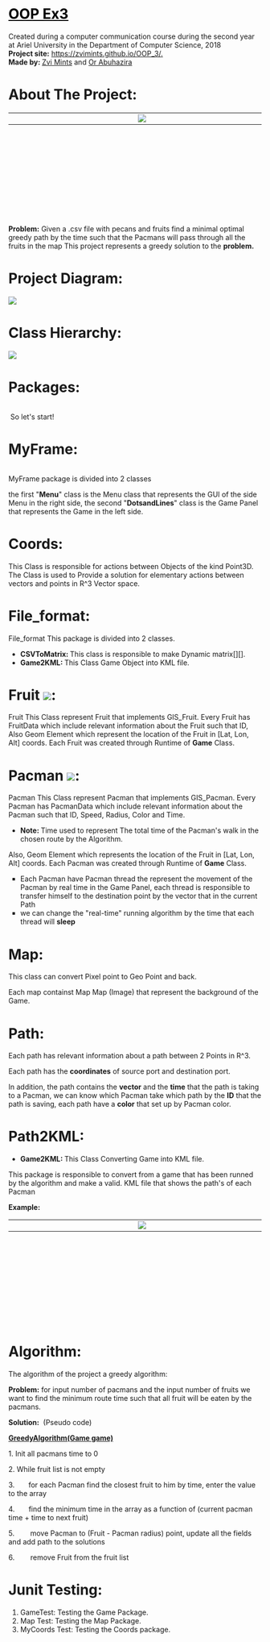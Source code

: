 <h1><span style="text-decoration: underline;"><span style="color: #000000; text-decoration: underline;">OOP Ex3</span></span></h1>
<p>Created during a computer communication course during the second year at Ariel University in the Department of Computer Science, 2018 <br /> <strong>Project site:</strong>&nbsp;<a href="https://zvimints.github.io/OOP_3/.">https://zvimints.github.io/OOP_3/.</a><br /> <strong>Made by: </strong><a href="https://github.com/ZviMints">Zvi Mints</a> and <a href="https://github.com/orabu103">Or Abuhazira</a></p>
<h1>About The Project:</h1>
<table style="height: 206px;" width="599">
<tbody>
<tr>
<td style="width: 290.667px;"><img src="./img/100Plz.jpeg" alt="" /></td>
<td style="width: 292.667px;"><img src="./img/AfterRunning.jpeg" /></td>
</tr>
</tbody>
</table>
<p><strong>Problem:</strong> Given a .csv file with pecans and fruits find a minimal optimal greedy path by the time such that the Pacmans will pass through all the fruits in the map This project represents a greedy solution to the <strong>problem.</strong></p>
<h1>Project Diagram:</h1>
<p><img src="./ClassDiagram.jpg" /></p>
<h1>Class Hierarchy:</h1>
<p><img src="./img/ClassHierarchy.jpg" /></p>
<h1>Packages:</h1>
<p><img src="./img/Packages.jpg" alt="" /></p>
<p>&nbsp;So let's start!</p>
<h1>MyFrame:</h1>
<p><img src="./img/AboutMyFrame.jpg" alt="" /></p>
<p>MyFrame package&nbsp;is divided into 2 classes</p>
<p>the first "<strong>Menu</strong>" class is the Menu class that represents the GUI of the side Menu in the right side, the second "<strong>DotsandLines</strong>" class is the Game Panel that represents the Game in the left side.</p>
<h1>Coords:</h1>
<p>This Class is responsible for actions between Objects of the kind Point3D. The Class is used to Provide a solution for elementary actions between vectors and points in R^3 Vector space.</p>
<h1>File_format:</h1>
<p>File_format This package is divided into 2 classes.</p>
<ul>
<li><strong>CSVToMatrix: </strong> This class is responsible to make Dynamic matrix[][].</li>
<li><strong>Game2KML: </strong> This Class Game Object into KML file.</li>
</ul>
<h1>Fruit <img src="./img/Fruit.png" />:</h1>
<p>Fruit This Class represent Fruit that implements GIS_Fruit. Every Fruit has FruitData which include relevant information about the Fruit such that ID, Also Geom Element which represent the location of the Fruit in [Lat, Lon, Alt] coords. Each Fruit was created through Runtime of <strong>Game</strong> Class.</p>
<h1>Pacman&nbsp;<img src="./img/Pacman.png" />:</h1>
<p>Pacman This Class represent Pacman that implements GIS_Pacman. Every Pacman has PacmanData which include relevant information about the Pacman such that ID, Speed, Radius, Color and Time.</p>
<ul>
<li><strong>Note: </strong>Time used to represent The total time of the Pacman's walk in the chosen route by the Algorithm.</li>
</ul>
<p>Also, Geom Element which represents the location of the Fruit in [Lat, Lon, Alt] coords. Each Pacman was created through Runtime of <strong>Game</strong> Class.</p>
<ul style="list-style-type: square;">
<li>Each Pacman have Pacman thread the represent the movement of the Pacman by real time in the Game Panel, each thread is responsible to transfer himself to the destination point by the vector that in the current Path</li>
<li>we can change the "real-time" running algorithm by the time that each thread will <strong>sleep</strong></li>
</ul>
<h1>Map:</h1>
<p>This class can convert Pixel point to Geo Point and back.</p>
<p>Each map containst Map Map (Image) that represent the background of the Game.</p>
<h1>Path:</h1>
<p>Each path has relevant information about a path between 2 Points in R^3.</p>
<p>Each path has the <strong>coordinates</strong>&nbsp;of source port and destination&nbsp;port.</p>
<p>In addition, the path contains the <strong>vector</strong> and the <strong>time</strong> that the path is taking to a Pacman, we can know which Pacman take which path by the <strong>ID</strong> that the path is saving, each path have a <strong>color</strong> that set up by Pacman color.</p>
<h1>Path2KML:</h1>
<ul>
<li><strong>Game2KML:&nbsp;</strong>This Class Converting Game into KML file.</li>
</ul>
<p>This package is responsible to convert from a game that has been runned by the algorithm and make a valid. KML file that shows the path's of each Pacman</p>
<p><strong>Example:</strong></p>
<table style="height: 206px;" width="599">
<tbody>
<tr>
<td style="width: 290.667px;"><img src="./img/KML.jpeg" alt="" /></td>
<td style="width: 292.667px;"><img src="./img/KML_before.jpeg" /></td>
</tr>
</tbody>
</table>
<h1>Algorithm:</h1>
<p>The algorithm of the project a greedy algorithm:</p>
<p><strong>Problem:</strong> for input number of pacmans and the input number of fruits we want to find the minimum route time such that all fruit will be eaten by the pacmans.</p>
<p><strong>Solution:</strong>&nbsp; (Pseudo code)</p>
<p><span style="text-decoration: underline;"><strong>GreedyAlgorithm(Game game)</strong></span></p>
<p>1. Init all pacmans time to 0</p>
<p>2. While fruit list is not empty</p>
<p>3.&nbsp; &nbsp; &nbsp; &nbsp;for each Pacman find the closest fruit to him by time, enter the value to the array</p>
<p>4.&nbsp; &nbsp; &nbsp; &nbsp;find the minimum time in the array as a function of (current pacman time + time to next fruit)</p>
<p>5.&nbsp; &nbsp; &nbsp; &nbsp; move Pacman to (Fruit - Pacman radius) point, update all the fields and add path to the solutions</p>
<p>6.&nbsp; &nbsp; &nbsp; &nbsp; remove Fruit from the fruit list</p>
<h1>Junit Testing:</h1>
<ol>
<li>GameTest: Testing the Game Package.</li>
<li>Map Test: Testing the Map Package.</li>
<li>MyCoords Test: Testing the Coords package.</li>
</ol>
<p>&nbsp;</p>
